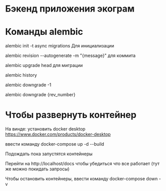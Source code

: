 # Бэкенд приложения экограм

# Команды alembic

alembic init -t async migrations Для инициализации

alembic revision --autogenerate -m "{message}" для коммита

alembic upgrade head для миграции

alembic history

alembic downgrade -1

alembic downgrade {rev_number}

# Чтобы развернуть контейнер

На винде: установить docker desktop https://www.docker.com/products/docker-desktop

ввести команду docker-compose up -d --build

Подождать пока запустятся контейнеры

Перейти на http://localhost/docs чтобы убедиться что все работает (тут же можно покидать запросы)

Чтобы остановить контейнеры, ввести команду docker-compose down -v
